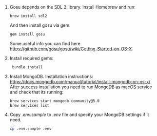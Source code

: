 1. Gosu depends on the SDL 2 library. Install Homebrew and run:

    ```sh
    brew install sdl2
    ```

    And then install gosu via gem:

    ```sh
    gem install gosu
    ```

    Some useful info you can find here <https://github.com/gosu/gosu/wiki/Getting-Started-on-OS-X>.
2. Install required gems:

   ```sh
    bundle install
   ```

3. Install MongoDB. Installation instructions: <https://docs.mongodb.com/manual/tutorial/install-mongodb-on-os-x/><br>
   After success installation you need to run MongoDB as macOS service and check that its running:

   ```sh
   brew services start mongodb-community@5.0
   brew services list
   ```

4. Copy _.env.sample_ to _.env_ file and specify your MongoDB settings if it need.

    ```sh
    cp .env.sample .env
    ```